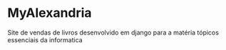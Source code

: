 # MyAlexandria
Site de vendas de livros desenvolvido em django para a matéria tópicos essenciais da informatica
